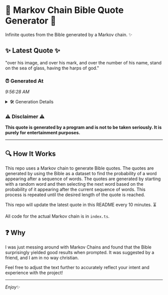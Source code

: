 # 📖 Markov Chain Bible Quote Generator 📖

Infinite quotes from the Bible generated by a Markov chain. ✨

## ✨ Latest Quote ✨
"over his image, and over his mark, and over the number of his name, stand on the sea of glass, having the harps of god."

### ⏰ Generated At
*9:56:28 AM*

<details>
    <summary>🛠️ Generation Details</summary>
    <p>
        <strong>🌱 Seed:</strong> over<br>
        <strong>🔄 Iterations:</strong> 24<br>
        <strong>📜 Context History:</strong><br>[ over ]: his<br>[ over, his ]: image,<br>[ over, his, image, ]: and<br>[ over, his, image,, and ]: over<br>[ over, his, image,, and, over ]: his<br>[ over, his, image,, and, over, his ]: mark,<br>[ his, image,, and, over, his, mark, ]: and<br>[ image,, and, over, his, mark,, and ]: over<br>[ and, over, his, mark,, and, over ]: the<br>[ over, his, mark,, and, over, the ]: number<br>[ his, mark,, and, over, the, number ]: of<br>[ mark,, and, over, the, number, of ]: his<br>[ and, over, the, number, of, his ]: name,<br>[ over, the, number, of, his, name, ]: stand<br>[ the, number, of, his, name,, stand ]: on<br>[ number, of, his, name,, stand, on ]: the<br>[ of, his, name,, stand, on, the ]: sea<br>[ his, name,, stand, on, the, sea ]: of<br>[ name,, stand, on, the, sea, of ]: glass,<br>[ stand, on, the, sea, of, glass, ]: having<br>[ on, the, sea, of, glass,, having ]: the<br>[ the, sea, of, glass,, having, the ]: harps<br>[ sea, of, glass,, having, the, harps ]: of<br>[ of, glass,, having, the, harps, of ]: god.<br>
    </p>
</details>

### ⚠️ Disclaimer ⚠️
**This quote is generated by a program and is not to be taken seriously. It is purely for entertainment purposes.**

---

## 🔍 How It Works

This repo uses a Markov chain to generate Bible quotes. The quotes are generated by using the Bible as a dataset to find the probability of a word appearing after a sequence of words. The quotes are generated by starting with a random word and then selecting the next word based on the probability of it appearing after the current sequence of words. This process is repeated until the desired length of the quote is reached.

This repo will update the latest quote in this README every 10 minutes. ⏳

All code for the actual Markov chain is in `index.ts`.

## ❓ Why

I was just messing around with Markov Chains and found that the Bible surprisingly yielded good results when prompted. 
It was suggested by a friend, and I am in no way christian.

Feel free to adjust the text further to accurately reflect your intent and experience with the project!

---

*Enjoy*✨
